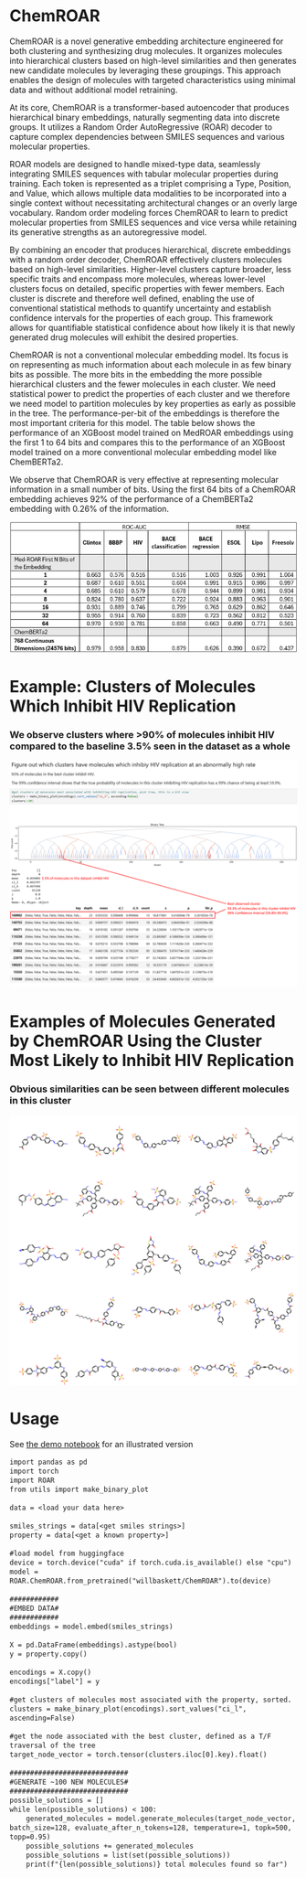 # ChemROAR
ChemROAR is a novel generative embedding architecture engineered for both clustering and synthesizing drug molecules. It organizes molecules into hierarchical clusters based on high-level similarities and then generates new candidate molecules by leveraging these groupings. This approach enables the design of molecules with targeted characteristics using minimal data and without additional model retraining.

At its core, ChemROAR is a transformer-based autoencoder that produces hierarchical binary embeddings, naturally segmenting data into discrete groups. It utilizes a Random Order AutoRegressive (ROAR) decoder to capture complex dependencies between SMILES sequences and various molecular properties.

ROAR models are designed to handle mixed-type data, seamlessly integrating SMILES sequences with tabular molecular properties during training. Each token is represented as a triplet comprising a Type, Position, and Value, which allows multiple data modalities to be incorporated into a single context without necessitating architectural changes or an overly large vocabulary. Random order modeling forces ChemROAR to learn to predict molecular properties from SMILES sequences and vice versa while retaining its generative strengths as an autoregressive model.

By combining an encoder that produces hierarchical, discrete embeddings with a random order decoder, ChemROAR effectively clusters molecules based on high-level similarities. Higher-level clusters capture broader, less specific traits and encompass more molecules, whereas lower-level clusters focus on detailed, specific properties with fewer members. Each cluster is discrete and therefore well defined, enabling the use of conventional statistical methods to quantify uncertainty and establish confidence intervals for the properties of each group. This framework allows for quantifiable statistical confidence about how likely it is that newly generated drug molecules will exhibit the desired properties.

ChemROAR is not a conventional molecular embedding model. Its focus is on representing as much information about each molecule in as few binary bits as possible. The more bits in the embedding the more possible hierarchical clusters and the fewer molecules in each cluster. We need statistical power to predict the properties of each cluster and we therefore we need model to partition molecules by key properties as early as possible in the tree. The performance-per-bit of the embeddings is therefore the most important criteria for this model. The table below shows the performance of an XGBoost model trained on MedROAR embeddings using the first 1 to 64 bits and compares this to the performance of an XGBoost model trained on a more conventional molecular embedding model like ChemBERTa2. 

We observe that ChemROAR is very effective at representing molecular information in a small number of bits. Using the first 64 bits of a ChemROAR embedding achieves 92% of the performance of a ChemBERTa2 embedding with 0.26% of the information.

![Clusters Found by ChemROAR](resources/table_1.png)


# Example: Clusters of Molecules Which Inhibit HIV Replication
### We observe clusters where >90% of molecules inhibit HIV compared to the baseline 3.5% seen in the dataset as a whole
![Clusters Found by ChemROAR](resources/clusters.png)

# Examples of Molecules Generated by ChemROAR Using the Cluster Most Likely to Inhibit HIV Replication
### Obvious similarities can be seen between different molecules in this cluster
![New Molecules Generated By Med-ROAR](resources/example_molecules.png)

# Usage
See [the demo notebook](demo.ipynb) for an illustrated version
```
import pandas as pd
import torch
import ROAR
from utils import make_binary_plot

data = <load your data here>

smiles_strings = data[<get smiles strings>]
property = data[<get a known property>]

#load model from huggingface
device = torch.device("cuda" if torch.cuda.is_available() else "cpu")
model = ROAR.ChemROAR.from_pretrained("willbaskett/ChemROAR").to(device)

############
#EMBED DATA#
############
embeddings = model.embed(smiles_strings)

X = pd.DataFrame(embeddings).astype(bool)
y = property.copy()

encodings = X.copy()
encodings["label"] = y

#get clusters of molecules most associated with the property, sorted.
clusters = make_binary_plot(encodings).sort_values("ci_l", ascending=False)

#get the node associated with the best cluster, defined as a T/F traversal of the tree
target_node_vector = torch.tensor(clusters.iloc[0].key).float()

#############################
#GENERATE ~100 NEW MOLECULES#
#############################
possible_solutions = []
while len(possible_solutions) < 100:
    generated_molecules = model.generate_molecules(target_node_vector, batch_size=128, evaluate_after_n_tokens=128, temperature=1, topk=500, topp=0.95)
    possible_solutions += generated_molecules
    possible_solutions = list(set(possible_solutions))
    print(f"{len(possible_solutions)} total molecules found so far")

```
